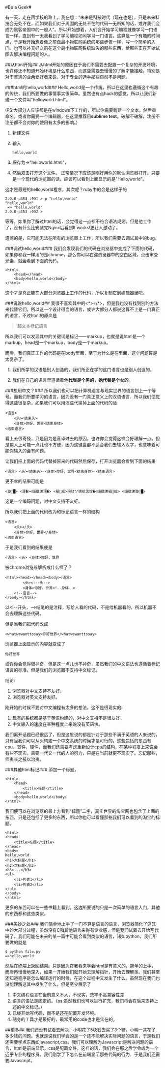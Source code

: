 #Be a Geek#

有一天，走在回学校的路上，我在想：“未来是科技时代（现在也是），只是未来科技会无处不在，而如果我们对于周围的无处不在的代码一无所知的话，或许我们会成为黑客帝国中的一般人”。所以开始想着，人们会开始学习编程就像学习一门语言一样，直到有一天我看到了学习编程如同学习一门语言。这算是一个有趣的时间点，于是我开始想着像之前做最小物联网系统的那些步骤一样，写一个简单的入门。也可以补充好之前在这个最小物联网系统缺失的那些东西，给那些正在开始试图去解决编程问题的人。

##从html开始##
从html开始的原因在于我们不需要去配置一个复杂的开发环境，也许你还不知道开始环境是什么东西，而这些需要去慢慢的了解才能接触，特别是对于普通的业余爱好者来说，对于专业的选手那些自然不是问题。

###html的hello,world###
Hello,world是一个传统，所以在这里也遵循这个有趣的传统，我们所要做的事情事实很简单。虽然也有点hack的感觉，所以让我们新建一个文件叫"helloworld.html"。

(PS:大部分人应该都是在windows下工作的，所以你需要新建一个文本，然后重命名，或者你需要一个编辑器，在这里推荐用<strong>sublime text</strong>。破解不破解，注册不注册都不会对你的使用有太多的影响。)

1. 新建文件

2. 输入<pre><code class="html">hello,world</code></pre>

3. 保存为->"helloworld.html"，

4. 然后双击打开这个文件。 正常情况下应该是刚好用你的默认浏览器打开。只要是一个现代的浏览器的话，应该可以看到上面显示的是"Hello,world"。

这才是最短的hello,world程序，其次呢？ruby中的会是这样子的

<pre><code class="bash">2.0.0-p353 :001 > p "hello,world"
"hello,world"
 => "hello,world"
2.0.0-p353 :002 >
</code></pre>

等等，如果你了解过html的话，会觉得这一点都不符合语法规则，但是他工作了，没有什么比安装完Nginx后看到It works!更让人激动了。

遗憾的是，它可能无法在所有的浏览器上工作，所以我们需要去调试其中的bug。

###调试hello,world###
我们会发现我们的代码在浏览器中变成了下面的代码，如果你和我一样用的是chrome，那么你可以右键浏览器中的空白区域，点击审查元素，就会看到下面的代码。

	<html>
		<head></head>
		<body>hello,world</body>
	</html>
	
这个才是真正能在大部分浏览器上工作的代码，所以复制它到编辑器里吧。

###说说hello,world##
我很不喜欢其中的<\*></*>，但是我也没有找到别的方法来代替它们，所以这一个设计得当的语言，或许大部分人都说这算不上是一门真正的语言，不过html的原义是
<blockquote>超文本标记语言</blockquote>
所以我们可以发现其中的关键词是标记——markup，也就是说html是一个markup，head是一个markup，body是一个markup。

而后，我们真正工作的代码是在body里面，至于为什么是在里面，这个问题算是太复杂了。

1. 我们所学的汉语是别人创造的，我们所正在学的这门语言也是别人创造的。

2. 我们在自己的语言里遵循着<strong>他代表是个男的，她代替是个女的</strong>。


###想用中文？###
所以我们也可以把计算机语言与现实世界的语言划上一个等号。而我们所要学习的语言，因为没有一门真正意义上的汉语语言，所以我们便觉得这些很复杂，如果我们可以用汉语代换掉上面的代码的话

    <语言>
    	<头><结束头>
    	<身体>你好，世界<结束身体>
    <结束语言>
    
看上去很奇怪，只是因为是音译过去的原因，也许你会觉得这样会好理解一点，但是输入上可能一点儿也不方便，因为这键盘都不适合我们去输入汉字，也意味着可能你输入的会有问题。

让我们把上面的代码代替掉原来的代码然后保存，打开浏览器会看到下面的结果

	<语言> <头><结束头> <身体>你好，世界<结束身体> <结束语言>

更不幸的结果可能是

    <璇█> <澶�><缁撴潫澶�> <韬綋>浣犲ソ锛屼笘鐣�<缁撴潫韬綋> <缁撴潫璇█>
    
这是一个编码问题，对中文支持不友好。

所以我们把上面的代码改为和标记语言一样的结构

    <语言>
    	<头></头>
    	<身体>你好，世界</身体>
    <结束语言>
    
于是我们看到的结果便是

    <语言> <头> <身体>你好，世界
    
被chrome浏览器解析成什么样了？

	<html><head></head><body><语言>
    		<头><!--头-->
    		<身体>你好，世界<!--身体-->
    	<!--语言-->
	</body></html>		
	
以\<!--开头，-->结尾的是注释，写给人看的代码，不是给机器看的，所以机器不会去理解这些代码。

但是当我们把代码改成

    <whatwewanttosay>你好世界</whatwewanttosay>
    
浏览器上面显示的内容就变成了

    你好世界
    
或许你会觉得很神奇，但是这一点儿也不神奇，虽然我们的中文语法也遵循着标记语言的标准，但是我们的浏览器不支持中文标记。
    
结论:

1. 浏览器对中文支持不友好。
2. 浏览器对英文支持友好。

刚开始的时候不要对中文编程有太多的想法，这不是很现实的:

1. 现有的系统都是基于英语构建的，对中文支持不是很友好。
2. 中文输入的速度在某种程度上来说没有英语快。

我们离开话题已经很远了，但是这里说的都是针对于那些不满于英语的人来说的，只有当我们可以从头构建一个中文系统的时候才是可行的，这些包括的东西有cpu，软件，硬件，而我们还需要考虑重新设计cpu的结构，在某种程度上来说会有些不现实。需要一代又一代的人的努力，只是在当前就更不现实了。忘记那些，师夷长之技以治夷。

###其他html标记###
添加一个标题，

	<html>
		<head>
			<title>标题</title>
		</head>
		<body>hello,world</body>
	</html>
	
我们便可以在浏览器的最上方看到“标题”二字，真实世界的淘宝网也包含了上面的东西，只是还包括了更多的东西，所以你也可以看懂那些我们可以看到的淘宝的标题。

	<html>
	<head>
		<title>标题</title>
	</head>
	<body>
	hello,world
	<h1>大标题</h1>
	<h2>次标题</h2>
	<h3>...</h3>
	<ul>
		<li>列表1</li>
		<li>列表2</li>
	</ul>
	</body>
	</html>
	
更多的东西可以在一些书籍上看到，这边所要说的只是一次简单的语言入门，其他的东西都和这些类似。

###美妙之处###
我们简单地上手了一门不算是语言的语言，浏览器简化了这其中的大部分过程，虽然没有C和其他语言来得有专业感，但是我们试着去开始写代码了。我们可能在未来的某一篇中可能会看到类似的语言，诸如python，我们所要做的就是

    $ python file.py
    =>hello,world
   
然后在终端上返回结果。只是因为在我看来学会html是有意义的，简单的上手，而后再慢慢地深入，如果一开始我们就开始去理解指针，开始去理解类。我们甚至还知道程序是怎么编译运行的时候，在这个过程中又发生了什么。虽然现在我们也没能理解这其中发生了什么，但是至少展示了

1. 中文编程语言在当前意义不大，不现实，效率不高兼容性差
2. 语言的语法是固定的。（ps:虽然我们也可以进行扩充，我们将会在后来支持上述的中文标记。）
3. 已经开始写代码，而不是还在配置开发环境。
4. 随身的工具才是最好的，最常用的code也才是实在的。


##更多##
我们还没有试着去解决，小明花了5块钱去买了3个糖，小明一共花了多少钱的问题。也就是说我们学会的是一个还不能解决实际问题的语言，于是我们还需要学点东西如javascript,css。我们可以理解为Javascript是解决问题的语言，html是前端显示，css是配置文件，这样的话，我们会在那之后学会成为一个近乎专业的程序员。我们刚学了下怎么在前端显示那些代码的行为，于是我们还需要Javascript。